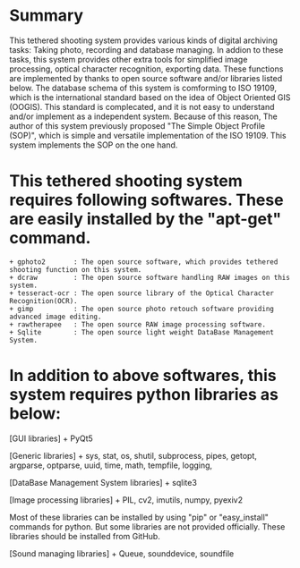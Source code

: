 # Summary
 This tethered shooting system provides various kinds of digital archiving tasks: Taking photo, recording and database managing.
 In addion to these tasks, this system provides other extra tools for simplified image processing, optical character recognition,
 exporting data. These functions are implemented by thanks to open source software and/or libraries listed below.
 The database schema of this system is comforming to ISO 19109, which is the international standard based on the idea of Object
 Oriented GIS (OOGIS). This standard is complecated, and it is not easy to understand and/or implement as a independent system.
 Because of this reason, The author of this system previously proposed "The Simple Object Profile (SOP)", which is simple and
 versatile implementation of the ISO 19109. This system implements the SOP on the one hand. 

# This tethered shooting system requires following softwares. These are easily installed by the "apt-get" command.
    + gphoto2       : The open source software, which provides tethered shooting function on this system.
    + dcraw         : The open source software handling RAW images on this system.
    + tesseract-ocr : The open source library of the Optical Character Recognition(OCR).
    + gimp          : The open source photo retouch software providing advanced image editing.
    + rawtherapee   : The open source RAW image processing software.
    + Sqlite        : The open source light weight DataBase Management System.

# In addition to above softwares, this system requires python libraries as below:
 [GUI libraries]
    + PyQt5
    
 [Generic libraries]
    + sys, stat, os, shutil, subprocess, pipes, getopt,
      argparse, optparse, uuid, time, math, tempfile, logging,

 [DataBase Management System libraries]
    + sqlite3

 [Image processing libraries]
    + PIL, cv2, imutils, numpy, pyexiv2
    
 Most of these libraries can be installed by using "pip" or "easy_install" commands for python. But some libraries are not provided
 officially. These libraries should be installed from GitHub. 

 [Sound managing libraries] 
    + Queue, sounddevice, soundfile

